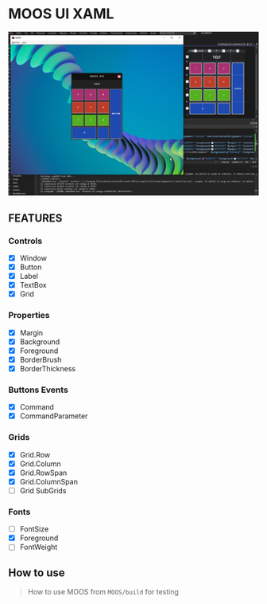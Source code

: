 # MOOS UI XAML

![Main](images/screen2.png)

## FEATURES

### Controls
- [x] Window
- [x] Button
- [x] Label
- [x] TextBox
- [x] Grid

### Properties
- [x] Margin
- [x] Background
- [x] Foreground
- [x] BorderBrush
- [x] BorderThickness

### Buttons Events
- [x] Command
- [x] CommandParameter

### Grids
- [x] Grid.Row
- [x] Grid.Column
- [x] Grid.RowSpan
- [x] Grid.ColumnSpan
- [ ] Grid SubGrids

### Fonts
- [ ] FontSize
- [x] Foreground
- [ ] FontWeight

## How to use
>How to use MOOS from `MOOS/build` for testing
